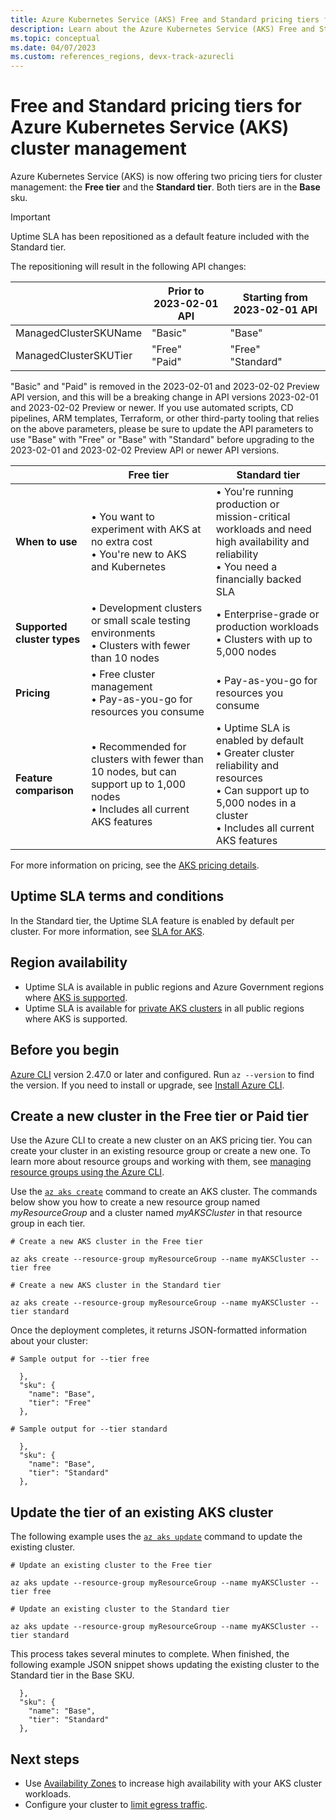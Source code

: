 ```yaml
---
title: Azure Kubernetes Service (AKS) Free and Standard pricing tiers for cluster management
description: Learn about the Azure Kubernetes Service (AKS) Free and Standard pricing tiers for cluster management
ms.topic: conceptual
ms.date: 04/07/2023
ms.custom: references_regions, devx-track-azurecli
---
```


# Free and Standard pricing tiers for Azure Kubernetes Service (AKS) cluster management

Azure Kubernetes Service (AKS) is now offering two pricing tiers for cluster management: the **Free tier** and the **Standard tier**. Both tiers are in the **Base** sku. 

> [!IMPORTANT]
>
> Uptime SLA has been repositioned as a default feature included with the Standard tier.
>
> The repositioning will result in the following API changes:
>
> |         |Prior to 2023-02-01 API|Starting from 2023-02-01 API|
> |----------|-----------|------------|
> |ManagedClusterSKUName|"Basic"|"Base"|
> |ManagedClusterSKUTier|"Free" <br> "Paid"|"Free" <br> "Standard"|
>
> "Basic" and "Paid" is removed in the 2023-02-01 and 2023-02-02 Preview API version, and this will be a breaking change in API versions 2023-02-01 and 2023-02-02 Preview or newer. If you use automated scripts, CD pipelines, ARM templates, Terraform, or other third-party tooling that relies on the above parameters, please be sure to update the API parameters to use "Base" with "Free" or "Base" with "Standard" before upgrading to the 2023-02-01 and 2023-02-02 Preview API or newer API versions. 

|                  |Free tier|Standard tier|
|------------------|---------|--------|
|**When to use**|• You want to experiment with AKS at no extra cost <br> • You're new to AKS and Kubernetes|• You're running production or mission-critical workloads and need high availability and reliability <br> • You need a financially backed SLA|
|**Supported cluster types**|• Development clusters or small scale testing environments <br> • Clusters with fewer than 10 nodes|• Enterprise-grade or production workloads <br> • Clusters with up to 5,000 nodes|
|**Pricing**|• Free cluster management <br> • Pay-as-you-go for resources you consume|• Pay-as-you-go for resources you consume|
|**Feature comparison**|• Recommended for clusters with fewer than 10 nodes, but can support up to 1,000 nodes <br> • Includes all current AKS features|• Uptime SLA is enabled by default <br> • Greater cluster reliability and resources <br> • Can support up to 5,000 nodes in a cluster <br> • Includes all current AKS features

For more information on pricing, see the [AKS pricing details](https://azure.microsoft.com/pricing/details/kubernetes-service/).

## Uptime SLA terms and conditions

In the Standard tier, the Uptime SLA feature is enabled by default per cluster. For more information, see [SLA for AKS](https://azure.microsoft.com/support/legal/sla/kubernetes-service/v1_1/).

## Region availability

* Uptime SLA is available in public regions and Azure Government regions where [AKS is supported](https://azure.microsoft.com/global-infrastructure/services/?products=kubernetes-service).
* Uptime SLA is available for [private AKS clusters][private-clusters] in all public regions where AKS is supported.

## Before you begin

[Azure CLI](/cli/azure/install-azure-cli) version 2.47.0 or later and configured. Run `az --version` to find the version. If you need to install or upgrade, see [Install Azure CLI][install-azure-cli].

## Create a new cluster in the Free tier or Paid tier

Use the Azure CLI to create a new cluster on an AKS pricing tier. You can create your cluster in an existing resource group or create a new one. To learn more about resource groups and working with them, see [managing resource groups using the Azure CLI][manage-resource-group-cli].

Use the [`az aks create`][az-aks-create] command to create an AKS cluster. The commands below show you how to create a new resource group named *myResourceGroup* and a cluster named *myAKSCluster* in that resource group in each tier.

```azurecli-interactive
# Create a new AKS cluster in the Free tier

az aks create --resource-group myResourceGroup --name myAKSCluster --tier free

# Create a new AKS cluster in the Standard tier

az aks create --resource-group myResourceGroup --name myAKSCluster --tier standard
```

Once the deployment completes, it returns JSON-formatted information about your cluster:

```output
# Sample output for --tier free

  },
  "sku": {
    "name": "Base",
    "tier": "Free"
  },

# Sample output for --tier standard

  },
  "sku": {
    "name": "Base",
    "tier": "Standard"
  },
```

## Update the tier of an existing AKS cluster

The following example uses the [`az aks update`][az-aks-update] command to update the existing cluster.

```azurecli-interactive
# Update an existing cluster to the Free tier

az aks update --resource-group myResourceGroup --name myAKSCluster --tier free

# Update an existing cluster to the Standard tier

az aks update --resource-group myResourceGroup --name myAKSCluster --tier standard
```

This process takes several minutes to complete. When finished, the following example JSON snippet shows updating the existing cluster to the Standard tier in the Base SKU.

```output
  },
  "sku": {
    "name": "Base",
    "tier": "Standard"
  },
```

## Next steps

* Use [Availability Zones][availability-zones] to increase high availability with your AKS cluster workloads.
* Configure your cluster to [limit egress traffic](limit-egress-traffic.md).

<!-- LINKS - External -->
[azure-support]: https://portal.azure.com/#blade/Microsoft_Azure_Support/HelpAndSupportBlade/newsupportrequest
[region-availability]: https://azure.microsoft.com/global-infrastructure/services/?products=kubernetes-service

<!-- LINKS - Internal -->
[vm-skus]: ../virtual-machines/sizes.md
[paid-sku-tier]: /rest/api/aks/managed-clusters/create-or-update#managedclusterskutier
[nodepool-upgrade]: use-multiple-node-pools.md#upgrade-a-node-pool
[manage-resource-group-cli]: ../azure-resource-manager/management/manage-resource-groups-cli.md
[faq]: ./faq.md
[availability-zones]: ./availability-zones.md
[az-aks-create]: /cli/azure/aks?#az_aks_create
[limit-egress-traffic]: ./limit-egress-traffic.md
[az-extension-add]: /cli/azure/extension#az_extension_add
[az-extension-update]: /cli/azure/extension#az_extension_update
[az-aks-update]: /cli/azure/aks#az_aks_update
[az-group-delete]: /cli/azure/group#az_group_delete
[private-clusters]: private-clusters.md
[install-azure-cli]: /cli/azure/install-azure-cli
